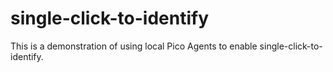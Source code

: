 # single-click-to-identify
This is a demonstration of using local Pico Agents to enable single-click-to-identify.

